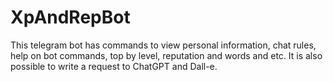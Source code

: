 # XpAndRepBot
This telegram bot has commands to view personal information, chat rules, help on bot commands, top by level, reputation and words and etc. It is also possible to write a request to ChatGPT and Dall-e.
